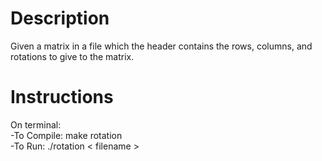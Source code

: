 # Description
Given a matrix in a file which the header contains the rows, columns, and rotations to give to the matrix.

# Instructions
On terminal: <br />
-To Compile: make rotation <br />
-To Run: ./rotation < filename >

